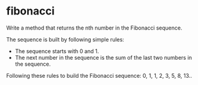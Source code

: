 # fibonacci

Write a method that returns the nth number in the Fibonacci sequence.

The sequence is built by following simple rules: 
- The sequence starts with 0 and 1.
- The next number in the sequence is the sum of the last two numbers in the sequence.

Following these rules to build the Fibonacci sequence:  0, 1, 1, 2, 3, 5, 8, 13..
